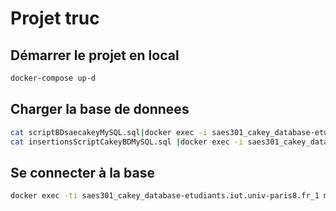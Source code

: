 # Projet truc

## Démarrer le projet en local

```bash
docker-compose up-d
```

## Charger la base de donnees

```bash
cat scriptBDsaecakeyMySQL.sql|docker exec -i saes301_cakey_database-etudiants.iut.univ-paris8.fr_1 mysql -uroot -proot_password dutinfopw201628
cat insertionsScriptCakeyBDMySQL.sql |docker exec -i saes301_cakey_database-etudiants.iut.univ-paris8.fr_1 mysql -uroot -proot_password dutinfopw201628
```

## Se connecter à la base

```bash
docker exec -ti saes301_cakey_database-etudiants.iut.univ-paris8.fr_1 mysql -uroot -proot_password
```

## 